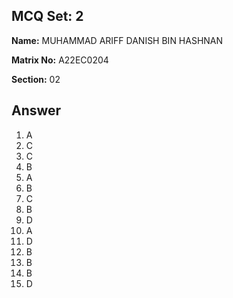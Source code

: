 ## MCQ Set: 2

**Name:** MUHAMMAD ARIFF DANISH BIN HASHNAN

**Matrix No:** A22EC0204

**Section:** 02

## Answer
1. A
2. C
3. C
4. B
5. A
6. B
7. C
8. B
9. D
10. A
11. D
12. B
13. B
14. B
15. D
